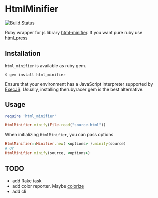 # HtmlMinifier
[![Build Status](https://secure.travis-ci.org/stereobooster/html_minifier.png?branch=master)](http://travis-ci.org/stereobooster/html_minifier)

Ruby wrapper for js library [html-minifier](https://github.com/kangax/html-minifier/). If you want pure ruby use [html_press](https://github.com/stereobooster/html_press) 

## Installation

`html_minifier` is available as ruby gem.

    $ gem install html_minifier

Ensure that your environment has a JavaScript interpreter supported by [ExecJS](https://github.com/sstephenson/execjs). Usually, installing therubyracer gem is the best alternative.

## Usage

```ruby
require 'html_minifier'

HtmlMinifier.minify(File.read("source.html"))
```

When initializing `HtmlMinifier`, you can pass options

```ruby
HtmlMinifier::Minifier.new( <options> ).minify(source)
# Or
HtmlMinifier.minify(source, <options>)
```

## TODO

 - add Rake task
 - add color reporter. Maybe [colorize](https://github.com/fazibear/colorize)
 - add cli
